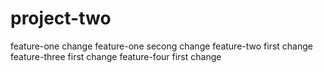 # project-two
feature-one change
feature-one secong change
feature-two first change
feature-three first change
feature-four first change
